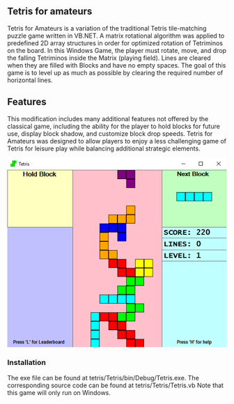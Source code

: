 ## Tetris for amateurs

Tetris for Amateurs is a variation of the traditional Tetris tile-matching puzzle game written in VB.NET. A matrix rotational algorithm was applied to predefined 2D array structures in order for optimized rotation of Tetriminos on the board. In this Windows Game, the player must rotate, move, and drop the falling Tetriminos inside the Matrix (playing field). Lines are cleared when they are filled with Blocks and have no empty spaces. The goal of this game is to level up as much as possible by clearing the required number of horizontal lines.

## Features
This modification includes many additional features not offered by the classical game, including the ability for the player to hold blocks for future use, display block shadow, and customize block drop speeds. Tetris for Amateurs was designed to allow players to enjoy a less challenging game of Tetris for leisure play while balancing additional strategic elements.

<p align="center">
  <img src="tetris-for-amateurs.png">
</p>

### Installation

The exe file can be found at tetris/Tetris/bin/Debug/Tetris.exe. The corresponding source code can be found at tetris/Tetris/Tetris.vb
Note that this game will only run on Windows.
